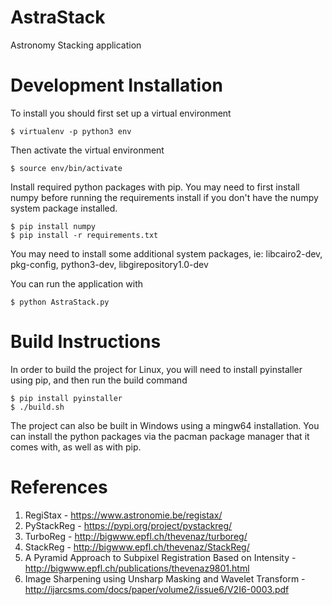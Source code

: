 # AstraStack
Astronomy Stacking application

# Development Installation
To install you should first set up a virtual environment

```
$ virtualenv -p python3 env
```

Then activate the virtual environment

```
$ source env/bin/activate
```

Install required python packages with pip.  You may need to first install numpy before running the requirements install if you don't have the numpy system package installed.


```
$ pip install numpy
$ pip install -r requirements.txt
```

You may need to install some additional system packages, ie: libcairo2-dev, pkg-config, python3-dev, libgirepository1.0-dev

You can run the application with

```
$ python AstraStack.py
```

# Build Instructions
In order to build the project for Linux, you will need to install pyinstaller using pip, and then run the build command

```
$ pip install pyinstaller
$ ./build.sh
```

The project can also be built in Windows using a mingw64 installation.  You can install the python packages via the pacman package manager that it comes with, as well as with pip.

# References
1. RegiStax - https://www.astronomie.be/registax/
1. PyStackReg - https://pypi.org/project/pystackreg/
1. TurboReg - http://bigwww.epfl.ch/thevenaz/turboreg/
1. StackReg - http://bigwww.epfl.ch/thevenaz/StackReg/
1. A Pyramid Approach to Subpixel Registration Based on Intensity - http://bigwww.epfl.ch/publications/thevenaz9801.html
1. Image Sharpening using Unsharp Masking and Wavelet Transform - http://ijarcsms.com/docs/paper/volume2/issue6/V2I6-0003.pdf
